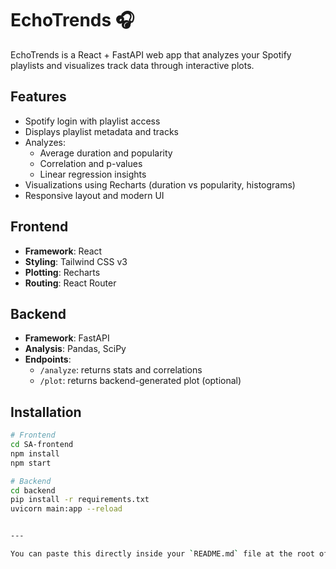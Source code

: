 # EchoTrends 🎧

EchoTrends is a React + FastAPI web app that analyzes your Spotify playlists and visualizes track data through interactive plots.

## Features

- Spotify login with playlist access
- Displays playlist metadata and tracks
- Analyzes:
  - Average duration and popularity
  - Correlation and p-values
  - Linear regression insights
- Visualizations using Recharts (duration vs popularity, histograms)
- Responsive layout and modern UI

## Frontend

- **Framework**: React
- **Styling**: Tailwind CSS v3
- **Plotting**: Recharts
- **Routing**: React Router

## Backend

- **Framework**: FastAPI
- **Analysis**: Pandas, SciPy
- **Endpoints**:
  - `/analyze`: returns stats and correlations
  - `/plot`: returns backend-generated plot (optional)

## Installation

```bash
# Frontend
cd SA-frontend
npm install
npm start

# Backend
cd backend
pip install -r requirements.txt
uvicorn main:app --reload


---

You can paste this directly inside your `README.md` file at the root of the project. Let me know if you want to add screenshots, badges, or credits.


```
